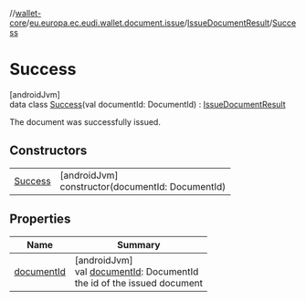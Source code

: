 //[wallet-core](../../../../index.md)/[eu.europa.ec.eudi.wallet.document.issue](../../index.md)/[IssueDocumentResult](../index.md)/[Success](index.md)

# Success

[androidJvm]\
data class [Success](index.md)(val documentId: DocumentId) : [IssueDocumentResult](../index.md)

The document was successfully issued.

## Constructors

| | |
|---|---|
| [Success](-success.md) | [androidJvm]<br>constructor(documentId: DocumentId) |

## Properties

| Name | Summary |
|---|---|
| [documentId](document-id.md) | [androidJvm]<br>val [documentId](document-id.md): DocumentId<br>the id of the issued document |
